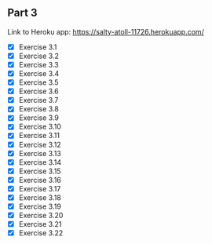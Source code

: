 ## Part 3
Link to Heroku app: https://salty-atoll-11726.herokuapp.com/

- [x] Exercise 3.1
- [x] Exercise 3.2
- [x] Exercise 3.3
- [x] Exercise 3.4
- [x] Exercise 3.5
- [x] Exercise 3.6
- [x] Exercise 3.7
- [x] Exercise 3.8
- [x] Exercise 3.9
- [x] Exercise 3.10
- [x] Exercise 3.11
- [x] Exercise 3.12
- [x] Exercise 3.13
- [x] Exercise 3.14
- [x] Exercise 3.15
- [x] Exercise 3.16
- [x] Exercise 3.17
- [x] Exercise 3.18
- [x] Exercise 3.19
- [x] Exercise 3.20
- [x] Exercise 3.21
- [x] Exercise 3.22